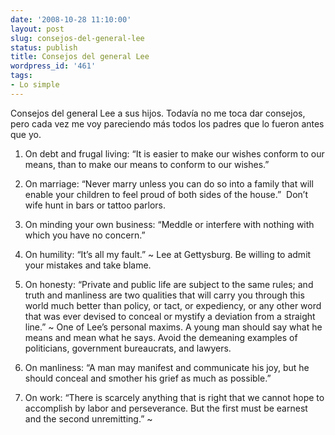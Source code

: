 ```yaml
---
date: '2008-10-28 11:10:00'
layout: post
slug: consejos-del-general-lee
status: publish
title: Consejos del general Lee
wordpress_id: '461'
tags:
- Lo simple
---
```


Consejos del general Lee a sus hijos. Todavía no me toca dar consejos, pero cada vez me voy pareciendo más todos los padres que lo fueron antes que yo.




1. On debt and frugal living: “It is easier to make our wishes conform to our means, than to make our means to conform to our wishes.”




2. On marriage: “Never marry unless you can do so into a family that will enable your children to feel proud of both sides of the house.”  Don’t wife hunt in bars or tattoo parlors.




3. On minding your own business: “Meddle or interfere with nothing with which you have no concern.”




4. On humility: “It’s all my fault.” ~ Lee at Gettysburg. Be willing to admit your mistakes and take blame.




5. On honesty: “Private and public life are subject to the same rules; and truth and manliness are two qualities that will carry you through this world much better than policy, or tact, or expediency, or any other word that was ever devised to conceal or mystify a deviation from a straight line.” ~ One of Lee’s personal maxims. A young man should say what he means and mean what he says. Avoid the demeaning examples of politicians, government bureaucrats, and lawyers.




6. On manliness: “A man may manifest and communicate his joy, but he should conceal and smother his grief as much as possible.”




7. On work: “There is scarcely anything that is right that we cannot hope to accomplish by labor and perseverance. But the first must be earnest and the second unremitting.” ~
